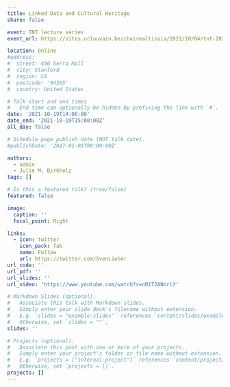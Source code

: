 ```yaml
---
title: Linked Data and Cultural Heritage
share: false

event: TNT lecture series
event_url: https://sites.uclouvain.be/chairealtissia/2021/10/04/tnt-2021-2022-i-julie-birkholz/

location: Online
#address:
#  street: 450 Serra Mall
#  city: Stanford
#  region: CA
#  postcode: '94305'
#  country: United States

# Talk start and end times.
#   End time can optionally be hidden by prefixing the line with `#`.
date: '2021-10-19T14:00:00'
date_end: '2021-10-19T15:00:00Z'
all_day: false

# Schedule page publish date (NOT talk date).
#publishDate: '2017-01-01T00:00:00Z'

authors:
  - admin
  - Julie M. Birkholz
tags: []

# Is this a featured talk? (true/false)
featured: false

image:
  caption: ''
  focal_point: Right

links:
  - icon: twitter
    icon_pack: fab
    name: Follow
    url: https://twitter.com/SvenLieber
url_code: ''
url_pdf: ''
url_slides: ''
url_video: 'https://www.youtube.com/watch?v=nD1T2ANorLY'

# Markdown Slides (optional).
#   Associate this talk with Markdown slides.
#   Simply enter your slide deck's filename without extension.
#   E.g. `slides = "example-slides"` references `content/slides/example-slides.md`.
#   Otherwise, set `slides = ""`.
slides: ''

# Projects (optional).
#   Associate this post with one or more of your projects.
#   Simply enter your project's folder or file name without extension.
#   E.g. `projects = ["internal-project"]` references `content/project/deep-learning/index.md`.
#   Otherwise, set `projects = []`.
projects: []
---
```


